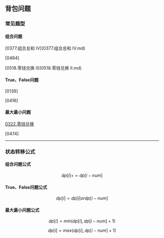 ## 背包问题

### 常见题型

#### 组合问题

[0377.组合总和 Ⅳ](0377.组合总和 Ⅳ.md)

[0494]

[0518.零钱兑换 II](0518.零钱兑换 II.md)

#### True、False问题

[0139]

[0416]

#### 最大最小问题

[0322.零钱兑换](0322.零钱兑换.md)

[0474]

***

### 状态转移公式

<script src="https://cdn.bootcss.com/mathjax/2.7.7/MathJax.js?config=TeX-AMS-MML_HTMLorMML"></script>

#### 组合问题公式

$$dp[i] += dp[i-num]$$

#### True、False问题公式

$$dp[i] = dp[i] or dp[i-num]$$

#### 最大最小问题公式

$$dp[i] = min(dp[i], dp[i-num]+1)$$

$$dp[i] = max(dp[i], dp[i-num]+1)$$

